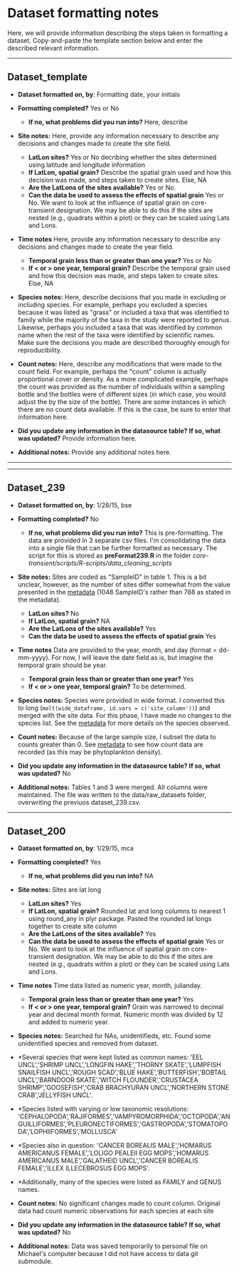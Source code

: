 # Dataset formatting notes

Here, we will provide information describing the steps taken in formatting a dataset. Copy-and-paste the template section below and enter the described relevant information.

---------------------------------------

## Dataset_template

* **Dataset formatted on, by**: Formatting date, your initials

* **Formatting completed?** Yes or No
  * **If no, what problems did you run into?** Here, describe 

* **Site notes:** Here, provide any information necessary to describe any decisions and changes made to create the site field.
  * **LatLon sites?** Yes or No decribing whether the sites determined using latitude and longitude information
  *  **If LatLon, spatial grain?** Describe the spatial grain used and how this decision was made, and steps taken to create sites. Else, NA
  *  **Are the LatLons of the sites available?** Yes or No.
  *  **Can the data be used to assess the effects of spatial grain** Yes or No. We want to look at the influence of spatial grain on core-transient designation. We may be able to do this if the sites are nested (e.g., quadrats within a plot) or they can be scaled using Lats and Lons.

* **Time notes** Here, provide any information necessary to describe any decisions and changes made to create the year field.
  * **Temporal grain less than or greater than one year?** Yes or No
  * **If < or > one year, temporal grain?** Describe the temporal grain used and how this decision was made, and steps taken to create sites. Else, NA

* **Species notes:** Here, describe decisions that you made in excluding or including species. For example, perhaps you excluded a species because it was listed as "grass" or included a taxa that was identified to family while the majority of the taxa in the study were reported to genus. Likewise, perhaps you included a taxa that was identified by common name when the rest of the taxa were identified by scientific names. Make sure the decisions you made are described thoroughly enough for reproducibility.

* **Count notes:** Here, describe any modifications that were made to the count field. For example, perhaps the "count" column is actually proportional cover or density. As a more complicated example, perhaps the count was provided as the number of individuals within a sampling bottle and the bottles were of different sizes (in which case, you would adjust the by the size of the bottle). There are some instances in which there are no count data available. If this is the case, be sure to enter that information here.

* **Did you update any information in the datasource table? If so, what was updated?** Provide information here.
* **Additional notes:** Provide any additional notes here.

---------------------------------------

---------------------------------------

## Dataset_239

* **Dataset formatted on, by**: 1/28/15, bse

* **Formatting completed?** No
  * **If no, what problems did you run into?** This is pre-formatting. The data are provided in 3 separate csv files. I'm consolidating the data into a single file that can be further formatted as necessary. The script for this is stored as **preFormat239.R** in the folder *core-transient/scripts/R-scripts/data_cleaning_scripts*

* **Site notes:** Sites are coded as "SampleID" in table 1. This is a bit unclear, however, as the number of sites differ somewhat from the value presented in the [metadata](http://esapubs.org/archive/ecol/E094/149/metadata.php) (1048 SampleID's rather than 788 as stated in the metadata).
  * **LatLon sites?** No
  *  **If LatLon, spatial grain?** NA
  *  **Are the LatLons of the sites available?** Yes
  *  **Can the data be used to assess the effects of spatial grain** Yes

* **Time notes** Data are provided to the year, month, and day (format = dd-mm-yyyy). For now, I will leave the date field as is, but imagine the temporal grain should be year. 
  * **Temporal grain less than or greater than one year?** Yes
  * **If < or > one year, temporal grain?** To be determined.

* **Species notes:** Species were provided in wide format. I converted this to long (`melt(wide_dataframe, id.vars = c('site_column'))`) and merged with the site data. For this phase, I have made no changes to the species list. See the [metadata](http://esapubs.org/archive/ecol/E094/149/metadata.php) for more details on the species observed. 

* **Count notes:** Because of the large sample size, I subset the data to counts greater than 0. See [metadata](http://esapubs.org/archive/ecol/E094/149/metadata.php) to see how count data are recorded (as this may be phytoplankton density). 

* **Did you update any information in the datasource table? If so, what was updated?** No
* **Additional notes:** Tables 1 and 3 were merged. All columns were maintained. The file was written to the data/raw_datasets folder, overwriting the previuos dataset_239.csv.

---------------------------------------
## Dataset_200
* **Dataset formatted on, by**: 1/29/15, mca

* **Formatting completed?** Yes
  * **If no, what problems did you run into?** NA 

* **Site notes:** Sites are lat long
  * **LatLon sites?** Yes
  *  **If LatLon, spatial grain?** Rounded lat and long columns to nearest 1 using round_any in plyr package.  Pasted the rounded lat longs together to create site column
  *  **Are the LatLons of the sites available?** Yes
  *  **Can the data be used to assess the effects of spatial grain** Yes or No. We want to look at the influence of spatial grain on core-transient designation. We may be able to do this if the sites are nested (e.g., quadrats within a plot) or they can be scaled using Lats and Lons.

* **Time notes** Time data listed as numeric year, month, julianday.  
  * **Temporal grain less than or greater than one year?** Yes
  * **If < or > one year, temporal grain?** Grain was narrowed to decimal year and decimal month format.  Numeric month was divided by 12 and added to numeric year.

* **Species notes:** Searched for NAs, unidentifieds, etc.  Found some unidentified species and removed from dataset.

*   *Several species that were kept listed as common names: 'EEL UNCL','SHRIMP UNCL','LONGFIN HAKE','THORNY SKATE','LUMPFISH SNAILFISH UNCL','ROUGH SCAD','BLUE HAKE','BUTTERFISH','BOBTAIL UNCL','BARNDOOR SKATE','WITCH FLOUNDER','CRUSTACEA SHRIMP','GOOSEFISH','CRAB BRACHYURAN UNCL','NORTHERN STONE CRAB','JELLYFISH UNCL'.

*   *Species listed with varying or low taxonomic resolutions: 'CEPHALOPODA','RAJIFORMES','VAMPYROMORPHIDA','OCTOPODA','ANGUILLIFORMES','PLEURONECTIFORMES','GASTROPODA','STOMATOPODA','LOPHIIFORMES','MOLLUSCA' 

*   *Species also in question: 'CANCER BOREALIS MALE','HOMARUS AMERICANUS FEMALE','LOLIGO PEALEII EGG MOPS','HOMARUS AMERICANUS MALE','GALATHEID UNCL','CANCER BOREALIS FEMALE','ILLEX ILLECEBROSUS EGG MOPS'.

*   *Additionally, many of the species were listed as FAMILY and GENUS names.

* **Count notes:** No significant changes made to count column.  Original data had count numeric observations for each species at each site

* **Did you update any information in the datasource table? If so, what was updated?** No
* **Additional notes:** Data was saved temporarily to personal file on Michael's computer because I did not have access to data git submodule. 

